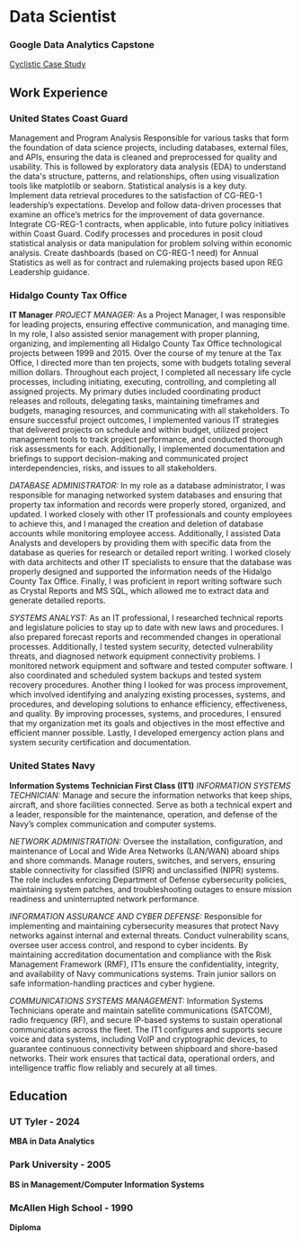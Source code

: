 # Data Scientist

### Google Data Analytics Capstone
[Cyclistic Case Study](https://fernandocantu72.github.io/Google-Data-Analytics-Cyclistic-Case-Study/)

## Work Experience

### United States Coast Guard 
Management and Program Analysis
Responsible for various tasks that form the foundation of data science projects, including databases, external files, and APIs, ensuring the data is cleaned and preprocessed for quality and usability. This is followed by exploratory data analysis (EDA) to understand the data's structure, patterns, and relationships, often using visualization tools like matplotlib or seaborn. Statistical analysis is a key duty. <br>
Implement data retrieval procedures to the satisfaction of CG-REG-1 leadership’s expectations. Develop and follow data-driven processes that examine an office’s metrics for the improvement of data governance. Integrate CG-REG-1 contracts, when applicable, into future policy initiatives within Coast Guard. Codify processes and procedures in posit cloud statistical analysis or data manipulation for problem solving within economic analysis. Create dashboards (based on CG-REG-1 need) for Annual Statistics as well as for contract and rulemaking projects based upon REG Leadership guidance. <br>

### Hidalgo County Tax Office
**IT Manager**
*PROJECT MANAGER:* As a Project Manager, I was responsible for leading projects, ensuring effective communication, and managing time. In my role, I also assisted senior management with proper planning, organizing, and implementing all Hidalgo County Tax Office technological projects between 1999 and 2015. Over the course of my tenure at the Tax Office, I directed more than ten projects, some with budgets totaling several million dollars. Throughout each project, I completed all necessary life cycle processes, including initiating, executing, controlling, and completing all assigned projects. My primary duties included coordinating product releases and rollouts, delegating tasks, maintaining timeframes and budgets, managing resources, and communicating with all stakeholders. To ensure successful project outcomes, I implemented various IT strategies that delivered projects on schedule and within budget, utilized project management tools to track project performance, and conducted thorough risk assessments for each. Additionally, I implemented documentation and briefings to support decision-making and communicated project interdependencies, risks, and issues to all stakeholders.<br>

*DATABASE ADMINISTRATOR:* In my role as a database administrator, I was responsible for managing networked system databases and ensuring that property tax information and records were properly stored, organized, and updated. I worked closely with other IT professionals and county employees to achieve this, and I managed the creation and deletion of database accounts while monitoring employee access. Additionally, I assisted Data Analysts and developers by providing them with specific data from the database as queries for research or detailed report writing. I worked closely with data architects and other IT specialists to ensure that the database was properly designed and supported the information needs of the Hidalgo County Tax Office. Finally, I was proficient in report writing software such as Crystal Reports and MS SQL, which allowed me to extract data and generate detailed reports.<br>

*SYSTEMS ANALYST:* As an IT professional, I researched technical reports and legislature policies to stay up to date with new laws and procedures. I also prepared forecast reports and recommended changes in operational processes. Additionally, I tested system security, detected vulnerability threats, and diagnosed network equipment connectivity problems. I monitored network equipment and software and tested computer software. I also coordinated and scheduled system backups and tested system recovery procedures. Another thing I looked for was process improvement, which involved identifying and analyzing existing processes, systems, and procedures, and developing solutions to enhance efficiency, effectiveness, and quality. By improving processes, systems, and procedures, I ensured that my organization met its goals and objectives in the most effective and efficient manner possible. Lastly, I developed emergency action plans and system security certification and documentation.<br>

### United States Navy
**Information Systems Technician First Class (IT1)**
*INFORMATION SYSTEMS TECHNICIAN:* Manage and secure the information networks that keep ships, aircraft, and shore facilities connected. Serve as both a technical expert and a leader, responsible for the maintenance, operation, and defense of the Navy’s complex communication and computer systems.<br>

*NETWORK ADMINISTRATION:* Oversee the installation, configuration, and maintenance of Local and Wide Area Networks (LAN/WAN) aboard ships and shore commands. Manage routers, switches, and servers, ensuring stable connectivity for classified (SIPR) and unclassified (NIPR) systems. The role includes enforcing Department of Defense cybersecurity policies, maintaining system patches, and troubleshooting outages to ensure mission readiness and uninterrupted network performance.<br>

*INFORMATION ASSURANCE AND CYBER DEFENSE:* Responsible for implementing and maintaining cybersecurity measures that protect Navy networks against internal and external threats. Conduct vulnerability scans, oversee user access control, and respond to cyber incidents. By maintaining accreditation documentation and compliance with the Risk Management Framework (RMF), IT1s ensure the confidentiality, integrity, and availability of Navy communications systems. Train junior sailors on safe information-handling practices and cyber hygiene.<br>

*COMMUNICATIONS SYSTEMS MANAGEMENT:* Information Systems Technicians operate and maintain satellite communications (SATCOM), radio frequency (RF), and secure IP-based systems to sustain operational communications across the fleet. The IT1 configures and supports secure voice and data systems, including VoIP and cryptographic devices, to guarantee continuous connectivity between shipboard and shore-based networks. Their work ensures that tactical data, operational orders, and intelligence traffic flow reliably and securely at all times.<br>

## Education
### UT Tyler - 2024
**MBA in Data Analytics**

### Park University - 2005
**BS in Management/Computer Information Systems**

### McAllen High School - 1990
**Diploma**
